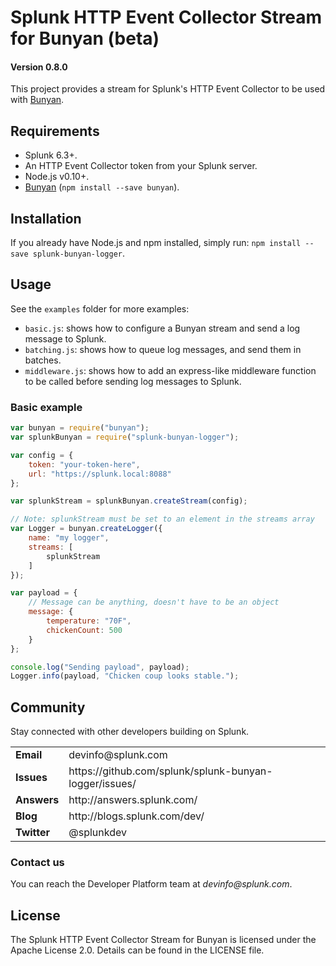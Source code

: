 # Splunk HTTP Event Collector Stream for Bunyan (beta)

#### Version 0.8.0

This project provides a stream for Splunk's HTTP Event Collector to be used with [Bunyan](https://www.npmjs.com/package/bunyan).

## Requirements

* Splunk 6.3+.
* An HTTP Event Collector token from your Splunk server.
* Node.js v0.10+.
* [Bunyan](https://www.npmjs.com/package/bunyan) (`npm install --save bunyan`).

## Installation

If you already have Node.js and npm installed, simply run: `npm install --save splunk-bunyan-logger`.

## Usage

See the `examples` folder for more examples:

* `basic.js`: shows how to configure a Bunyan stream and send a log message to Splunk.
* `batching.js`: shows how to queue log messages, and send them in batches.
* `middleware.js`: shows how to add an express-like middleware function to be called before sending log messages to Splunk.

### Basic example

```javascript
var bunyan = require("bunyan");
var splunkBunyan = require("splunk-bunyan-logger");

var config = {
    token: "your-token-here",
    url: "https://splunk.local:8088"
};

var splunkStream = splunkBunyan.createStream(config);

// Note: splunkStream must be set to an element in the streams array
var Logger = bunyan.createLogger({
    name: "my logger",
    streams: [
        splunkStream
    ]
});

var payload = {
    // Message can be anything, doesn't have to be an object
    message: {
        temperature: "70F",
        chickenCount: 500
    }
};

console.log("Sending payload", payload);
Logger.info(payload, "Chicken coup looks stable.");
```

## Community

Stay connected with other developers building on Splunk.

<table>

<tr>
<td><b>Email</b></td>
<td>devinfo@splunk.com</td>
</tr>

<tr>
<td><b>Issues</b>
<td><span>https://github.com/splunk/splunk-bunyan-logger/issues/</span></td>
</tr>

<tr>
<td><b>Answers</b>
<td><span>http://answers.splunk.com/</span></td>
</tr>

<tr>
<td><b>Blog</b>
<td><span>http://blogs.splunk.com/dev/</span></td>
</tr>

<tr>
<td><b>Twitter</b>
<td>@splunkdev</td>
</tr>

</table>

### Contact us

You can reach the Developer Platform team at _devinfo@splunk.com_.

## License

The Splunk HTTP Event Collector Stream for Bunyan is licensed under the Apache
License 2.0. Details can be found in the LICENSE file.
